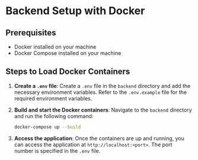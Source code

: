 # Backend Setup with Docker

## Prerequisites

- Docker installed on your machine
- Docker Compose installed on your machine

## Steps to Load Docker Containers

1. **Create a `.env` file**:
   Create a `.env` file in the `backend` directory and add the necessary environment variables. Refer to the `.env.example` file for the required environment variables.

2. **Build and start the Docker containers**:
   Navigate to the `backend` directory and run the following command:
    ```sh
    docker-compose up --build
    ```

3. **Access the application**:
   Once the containers are up and running, you can access the application at `http://localhost:<port>`. The port number is specified in the `.env` file.